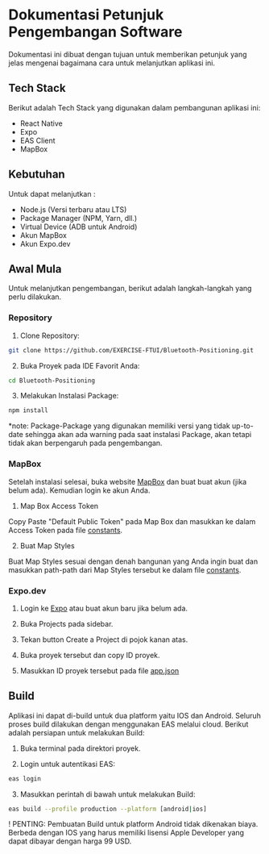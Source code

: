 # Dokumentasi Petunjuk Pengembangan Software

Dokumentasi ini dibuat dengan tujuan untuk memberikan petunjuk yang jelas mengenai bagaimana cara untuk melanjutkan aplikasi ini.

## Tech Stack

Berikut adalah Tech Stack yang digunakan dalam pembangunan aplikasi ini:

- React Native
- Expo
- EAS Client
- MapBox

## Kebutuhan

Untuk dapat melanjutkan :

- Node.js (Versi terbaru atau LTS)
- Package Manager (NPM, Yarn, dll.)
- Virtual Device (ADB untuk Android)
- Akun MapBox
- Akun Expo.dev

## Awal Mula

Untuk melanjutkan pengembangan, berikut adalah langkah-langkah yang perlu dilakukan.

### Repository

1. Clone Repository:

```bash
git clone https://github.com/EXERCISE-FTUI/Bluetooth-Positioning.git
```

2. Buka Proyek pada IDE Favorit Anda:

```bash
cd Bluetooth-Positioning
```

3. Melakukan Instalasi Package:

```bash
npm install
```

\*note: Package-Package yang digunakan memiliki versi yang tidak up-to-date sehingga akan ada warning pada saat instalasi Package, akan tetapi tidak akan berpengaruh pada pengembangan.

### MapBox

Setelah instalasi selesai, buka website [MapBox](https://account.mapbox.com/) dan buat buat akun (jika belum ada). Kemudian login ke akun Anda.

1. Map Box Access Token

Copy Paste "Default Public Token" pada Map Box dan masukkan ke dalam Access Token pada file [constants](/software/app/constants/).

2. Buat Map Styles

Buat Map Styles sesuai dengan denah bangunan yang Anda ingin buat dan masukkan path-path dari Map Styles tersebut ke dalam file [constants](/software/app/constants/).

### Expo.dev

1. Login ke [Expo](https://expo.dev/accounts/) atau buat akun baru jika belum ada.

2. Buka Projects pada sidebar.

3. Tekan button Create a Project di pojok kanan atas.

4. Buka proyek tersebut dan copy ID proyek.

5. Masukkan ID proyek tersebut pada file [app.json](/software/app.json)

## Build

Aplikasi ini dapat di-build untuk dua platform yaitu IOS dan Android. Seluruh proses build dilakukan dengan menggunakan EAS melalui cloud. Berikut adalah persiapan untuk melakukan Build:

1. Buka terminal pada direktori proyek.

2. Login untuk autentikasi EAS:

```bash
eas login
```

3. Masukkan perintah di bawah untuk melakukan Build:

```bash
eas build --profile production --platform [android|ios]
```

! PENTING: Pembuatan Build untuk platform Android tidak dikenakan biaya. Berbeda dengan IOS yang harus memiliki lisensi Apple Developer yang dapat dibayar dengan harga 99 USD.
